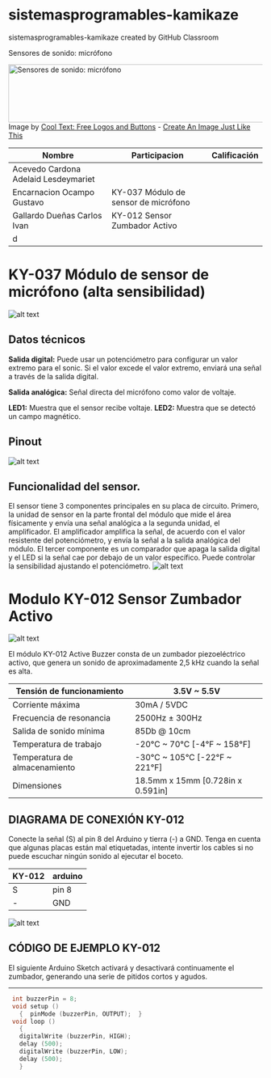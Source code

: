 # sistemasprogramables-kamikaze
sistemasprogramables-kamikaze created by GitHub Classroom

 Sensores de sonido: micrófono

<a href="https://cooltext.com"><img src="https://images.cooltext.com/5387875.png" width="921" height="115" alt=" Sensores de sonido: micrófono" /></a>
<br />Image by <a href="https://cooltext.com">Cool Text: Free Logos and Buttons</a> - <a href="https://cooltext.com/Edit-Logo?LogoID=3509961347">Create An Image Just Like This</a>

| Nombre                               | Participacion                 | Calificación |
|--------------------------------------|-------------------------------|--------------|
| Acevedo Cardona Adelaid Lesdeymariet |                               |              | 
| Encarnacion Ocampo Gustavo           | KY-037 Módulo de sensor de micrófono |              | 
| Gallardo Dueñas Carlos Ivan          | KY-012 Sensor Zumbador Activo |              | 
| d                                    |                               |              | 

# KY-037 Módulo de sensor de micrófono (alta sensibilidad)

![alt text](http://sensorkit.en.joy-it.net/images/8/8e/ky-037.jpg "KY-037 Microphone sensor module (high sensitivity)")

## Datos técnicos 
**Salida digital:** Puede usar un potenciómetro para configurar un valor extremo para el sonic. Si el valor excede el valor extremo, enviará una señal a través de la salida digital.

**Salida analógica:** Señal directa del micrófono como valor de voltaje.

**LED1:** Muestra que el sensor recibe voltaje.
**LED2:** Muestra que se detectó un campo magnético.

## Pinout
![alt text](http://sensorkit.en.joy-it.net/images/d/d8/4_dig_V_G_An_eng.png "pinout")

## Funcionalidad del sensor.
El sensor tiene 3 componentes principales en su placa de circuito. Primero, la unidad de sensor en la parte frontal del módulo que mide el área físicamente y envía una señal analógica a la segunda unidad, el amplificador. El amplificador amplifica la señal, de acuerdo con el valor resistente del potenciómetro, y envía la señal a la salida analógica del módulo.
El tercer componente es un comparador que apaga la salida digital y el LED si la señal cae por debajo de un valor específico.
Puede controlar la sensibilidad ajustando el potenciómetro.
![alt text](http://sensorkit.en.joy-it.net/images/d/de/sens-poti.jpg "fun-sen")


# Modulo KY-012 Sensor Zumbador Activo

![alt text](https://ae01.alicdn.com/kf/Ha4027ff59c964f6395e5110879dd4ac7R.jpg "KY-012 Sensor Zumbador Activo")

El módulo KY-012 Active Buzzer consta de un zumbador piezoeléctrico activo, que genera un sonido de aproximadamente 2,5 kHz cuando la señal es alta. 

| Tensión de funcionamiento      | 3.5V ~ 5.5V                       |
|--------------------------------|-----------------------------------|
| Corriente máxima               | 30mA / 5VDC                       |
| Frecuencia de resonancia       | 2500Hz ± 300Hz                    |
| Salida de sonido mínima        | 85Db @ 10cm                       |
| Temperatura de trabajo         | -20°C ~ 70°C [-4°F ~ 158°F]       |
| Temperatura de almacenamiento  | -30°C ~ 105°C [-22°F ~ 221°F]     |
| Dimensiones                    | 18.5mm x 15mm [0.728in x 0.591in] |


## DIAGRAMA DE CONEXIÓN KY-012
Conecte la señal (S) al pin 8 del Arduino y tierra (-) a GND. Tenga en cuenta que algunas placas están mal etiquetadas, intente invertir los cables si no puede escuchar ningún sonido al ejecutar el boceto.

| KY-012 | arduino |
|--------|---------|
| S      | pin 8   |
| -      | GND     |

![alt text](https://arduinomodules.info/wp-content/uploads/Arduino_KY-012_Keyes_Active_buzzer_module_connection_diagram.png "KY-012 diagrama de conexion")

## CÓDIGO DE EJEMPLO KY-012 

El siguiente Arduino Sketch activará y desactivará continuamente el zumbador, generando una serie de pitidos cortos y agudos.

---

```c++
 int buzzerPin = 8;   
 void setup ()  
   {  pinMode (buzzerPin, OUTPUT);  }  
 void loop ()  
   {  
   digitalWrite (buzzerPin, HIGH);  
   delay (500);  
   digitalWrite (buzzerPin, LOW);  
   delay (500);  
   } 
 ```
